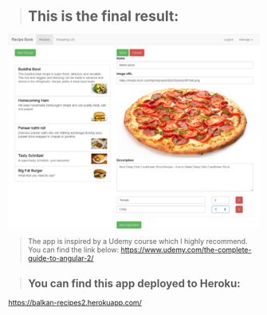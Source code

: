 > # This is the final result:
![Cover image](https://github.com/BiggaHD/Balkan_Recipe_Book/blob/master/Final%20product!.jpg)

>The app is inspired by a Udemy course which I highly recommend. You can find the link below:
https://www.udemy.com/the-complete-guide-to-angular-2/

>## You can find this app deployed to Heroku:
  https://balkan-recipes2.herokuapp.com/

